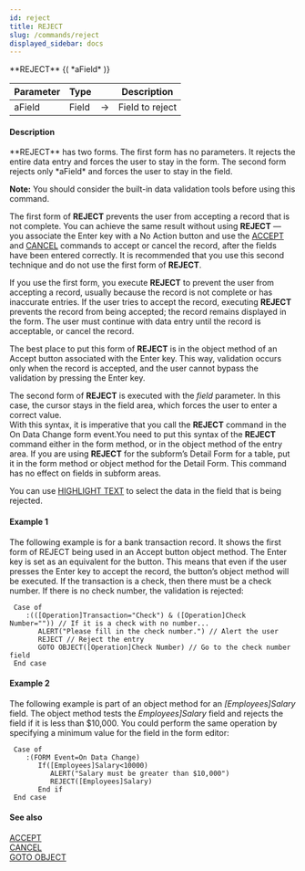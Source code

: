 ```yaml
---
id: reject
title: REJECT
slug: /commands/reject
displayed_sidebar: docs
---
```


<!--REF #_command_.REJECT.Syntax-->**REJECT** {( *aField* )}<!-- END REF-->
<!--REF #_command_.REJECT.Params-->
| Parameter | Type |  | Description |
| --- | --- | --- | --- |
| aField | Field | &rarr; | Field to reject |

<!-- END REF-->

#### Description 

<!--REF #_command_.REJECT.Summary-->**REJECT** has two forms.<!-- END REF--> The first form has no parameters. It rejects the entire data entry and forces the user to stay in the form. The second form rejects only *aField* and forces the user to stay in the field. 

**Note:** You should consider the built-in data validation tools before using this command.

The first form of **REJECT** prevents the user from accepting a record that is not complete. You can achieve the same result without using **REJECT** — you associate the Enter key with a No Action button and use the [ACCEPT](accept.md) and [CANCEL](cancel.md) commands to accept or cancel the record, after the fields have been entered correctly. It is recommended that you use this second technique and do not use the first form of **REJECT**.

If you use the first form, you execute **REJECT** to prevent the user from accepting a record, usually because the record is not complete or has inaccurate entries. If the user tries to accept the record, executing **REJECT** prevents the record from being accepted; the record remains displayed in the form. The user must continue with data entry until the record is acceptable, or cancel the record.

The best place to put this form of **REJECT** is in the object method of an Accept button associated with the Enter key. This way, validation occurs only when the record is accepted, and the user cannot bypass the validation by pressing the Enter key.

The second form of **REJECT** is executed with the *field* parameter. In this case, the cursor stays in the field area, which forces the user to enter a correct value.   
With this syntax, it is imperative that you call the **REJECT** command in the On Data Change form event.You need to put this syntax of the **REJECT** command either in the form method, or in the object method of the entry area. If you are using **REJECT** for the subform’s Detail Form for a table, put it in the form method or object method for the Detail Form. This command has no effect on fields in subform areas.

You can use [HIGHLIGHT TEXT](highlight-text.md) to select the data in the field that is being rejected.

#### Example 1 

The following example is for a bank transaction record. It shows the first form of REJECT being used in an Accept button object method. The Enter key is set as an equivalent for the button. This means that even if the user presses the Enter key to accept the record, the button’s object method will be executed. If the transaction is a check, then there must be a check number. If there is no check number, the validation is rejected: 

```4d
 Case of
    :(([Operation]Transaction="Check") & ([Operation]Check Number="")) // If it is a check with no number...
       ALERT("Please fill in the check number.") // Alert the user
       REJECT // Reject the entry
       GOTO OBJECT([Operation]Check Number) // Go to the check number field
 End case
```

#### Example 2 

The following example is part of an object method for an *\[Employees\]Salary* field. The object method tests the *Employees\]Salary* field and rejects the field if it is less than $10,000\. You could perform the same operation by specifying a minimum value for the field in the form editor:

```4d
 Case of
    :(FORM Event=On Data Change)
       If([Employees]Salary<10000)
          ALERT("Salary must be greater than $10,000")
          REJECT([Employees]Salary)
       End if
 End case
```

#### See also 

[ACCEPT](accept.md)  
[CANCEL](cancel.md)  
[GOTO OBJECT](goto-object.md)  